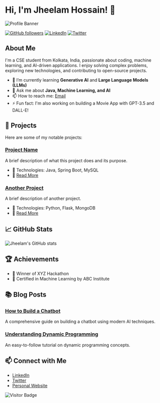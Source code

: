 # Hi, I'm Jheelam Hossain! 👋

![Profile Banner](https://via.placeholder.com/1000x300)

[![GitHub followers](https://img.shields.io/github/followers/jheelamhossain?label=Follow&style=social)](https://github.com/jheelamhossain)
[![LinkedIn](https://img.shields.io/badge/LinkedIn-Connect-blue)](https://www.linkedin.com/in/your-linkedin-profile)
[![Twitter](https://img.shields.io/twitter/follow/your-twitter-handle?label=Follow&style=social)](https://twitter.com/your-twitter-handle)

## About Me
I'm a CSE student from Kolkata, India, passionate about coding, machine learning, and AI-driven applications. I enjoy solving complex problems, exploring new technologies, and contributing to open-source projects.

- 🌱 I’m currently learning **Generative AI** and **Large Language Models (LLMs)**
- 💬 Ask me about **Java, Machine Learning, and AI**
- 📫 How to reach me: [Email](mailto:your-email@example.com)
- ⚡ Fun fact: I'm also working on building a Movie App with GPT-3.5 and DALL-E!

## 🚀 Projects
Here are some of my notable projects:

### [Project Name](https://github.com/jheelamhossain/your-repo)
A brief description of what this project does and its purpose.
- 🔧 Technologies: Java, Spring Boot, MySQL
- 📄 [Read More](https://github.com/jheelamhossain/your-repo)

### [Another Project](https://github.com/jheelamhossain/another-repo)
A brief description of another project.
- 🔧 Technologies: Python, Flask, MongoDB
- 📄 [Read More](https://github.com/jheelamhossain/another-repo)

## 📈 GitHub Stats
![Jheelam's GitHub stats](https://github-readme-stats.vercel.app/api?username=jheelamhossain&show_icons=true&theme=radical)

## 🏆 Achievements
- 🥇 Winner of XYZ Hackathon
- 📜 Certified in Machine Learning by ABC Institute

## 📚 Blog Posts
### [How to Build a Chatbot](https://yourblog.com/how-to-build-a-chatbot)
A comprehensive guide on building a chatbot using modern AI techniques.

### [Understanding Dynamic Programming](https://yourblog.com/understanding-dynamic-programming)
An easy-to-follow tutorial on dynamic programming concepts.

## 📫 Connect with Me
- [LinkedIn](https://www.linkedin.com/in/your-linkedin-profile)
- [Twitter](https://twitter.com/your-twitter-handle)
- [Personal Website](https://yourwebsite.com)

![Visitor Badge](https://visitor-badge.glitch.me/badge?page_id=jheelamhossain.jheelamhossain)
